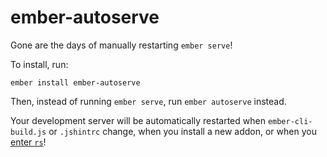 # ember-autoserve

Gone are the days of manually restarting `ember serve`!

To install, run:

`ember install ember-autoserve`

Then, instead of running `ember serve`, run `ember autoserve` instead.

Your development server will be automatically restarted when `ember-cli-build.js` or `.jshintrc` change, when you install a new addon, or when you [enter `rs`](https://github.com/remy/nodemon#manual-restarting)!